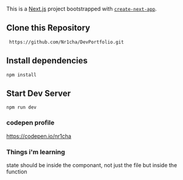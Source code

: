This is a [Next.js](https://nextjs.org) project bootstrapped with [`create-next-app`](https://github.com/vercel/next.js/tree/canary/packages/create-next-app).

## Clone this Repository

` https://github.com/Nr1cha/DevPortfolio.git`

## Install dependencies

`npm install`

## Start Dev Server

`npm run dev`

### codepen profile

https://codepen.io/nr1cha

### Things i'm learning

state should be inside the componant, not just the file but inside the function
